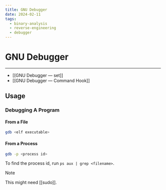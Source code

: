 ```yaml
---
title: GNU Debugger
date: 2024-02-11
tags:
  - binary-analysis
  - reverse-engineering
  - debugger
---
```


# GNU Debugger

---

- [[GNU Debugger — set]]
- [[GNU Debugger — Command Hook]]

## Usage

### Debugging A Program

#### From a File

```sh
gdb <elf executable>
```

#### From a Process

```sh
gdb -p <process id>
```

To find the process id, run `ps aux | grep <filename>`.

> [!NOTE]
>
> This might need [[sudo]].
